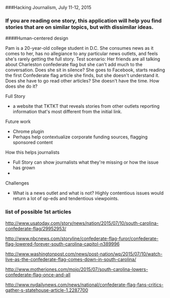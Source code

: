 
###Hacking Journalism, July 11-12, 2015

### If you are reading one story, this application will help you find stories that are on similar topics, but with dissimilar ideas.

####Human-centered design 

Pam is a 20-year-old college student in D.C.
She consumes news as it comes to her, has no allegiance to any particular news outlets, and feels she's rarely getting the full story. 
Test scenario: Her friends are all talking about Charleston confederate flag but she can't add much to the conversation. Does she sit in silence?
She goes to Facebook, starts reading the first Confederate flag article she finds, but she doesn't understand it. Does she have to go read other articles? She doesn't have the time. How does she do it?

Full Story
- a website that TKTKT that reveals stories from other outlets reporting information that's most different from the initial link.

Future work
- Chrome plugin
- Perhaps help contextualize corporate funding sources, flagging sponsored content

How this helps journalists
- Full Story can show journalists what they're missing or how the issue has grown
- 

Challenges
- What is a news outlet and what is not? Highly contentious issues would return a lot of op-eds and tendentious viewpoints. 

### list of possible 1st articles

http://www.usatoday.com/story/news/nation/2015/07/10/south-carolina-confederate-flag/29952953/

http://www.nbcnews.com/storyline/confederate-flag-furor/confederate-flag-lowered-forever-south-carolina-capitol-n389996

http://www.washingtonpost.com/news/post-nation/wp/2015/07/10/watch-live-as-the-confederate-flag-comes-down-in-south-carolina/

http://www.motherjones.com/mojo/2015/07/south-carolina-lowers-confederate-flag-once-and-all

http://www.nydailynews.com/news/national/confederate-flag-fans-critics-gather-s-statehouse-article-1.2287700

